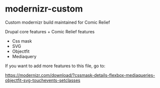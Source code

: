 # modernizr-custom
Custom modernizr build maintained for Comic Relief

Drupal core features + Comic Relief features

- Css mask
- SVG
- Objectfit
- Mediaquery

If you want to add more features to this file, go to:

https://modernizr.com/download/?cssmask-details-flexbox-mediaqueries-objectfit-svg-touchevents-setclasses
